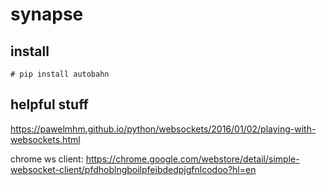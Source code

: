 # synapse

## install

`# pip install autobahn`

## helpful stuff

https://pawelmhm.github.io/python/websockets/2016/01/02/playing-with-websockets.html

chrome ws client: https://chrome.google.com/webstore/detail/simple-websocket-client/pfdhoblngboilpfeibdedpjgfnlcodoo?hl=en
